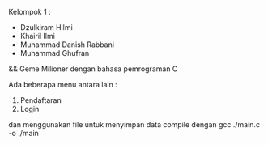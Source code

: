 Kelompok 1 :
- Dzulkiram Hilmi
- Khairil Ilmi
- Muhammad Danish Rabbani
- Muhammad Ghufran

&& Geme Milioner dengan bahasa pemrograman C

Ada beberapa menu antara lain :
1. Pendaftaran
2. Login

dan menggunakan file untuk menyimpan data
compile dengan gcc ./main.c -o ./main
